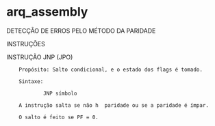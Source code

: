 # arq_assembly
DETECÇÃO DE ERROS PELO MÉTODO DA PARIDADE

INSTRUÇÕES

INSTRUÇÃO JNP (JPO)

        Propósito: Salto condicional, e o estado dos flags é tomado.

        Sintaxe:

                JNP símbolo

        A instrução salta se não h  paridade ou se a paridade é ímpar.

        O salto é feito se PF = 0.
